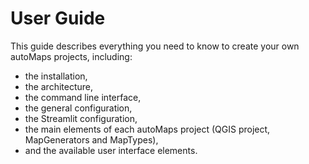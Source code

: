 # User Guide

This guide describes everything you need to know to create your own autoMaps projects,
including:

* the installation,
* the architecture,
* the command line interface,
* the general configuration,
* the Streamlit configuration,
* the main elements of each autoMaps project (QGIS project, MapGenerators and MapTypes),
* and the available user interface elements.

